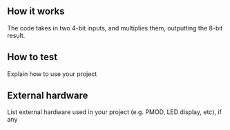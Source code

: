 <!---

This file is used to generate your project datasheet. Please fill in the information below and delete any unused
sections.

You can also include images in this folder and reference them in the markdown. Each image must be less than
512 kb in size, and the combined size of all images must be less than 1 MB.
-->

## How it works

The code takes in two 4-bit inputs, and multiplies them, outputting the 8-bit result.

## How to test

Explain how to use your project

## External hardware

List external hardware used in your project (e.g. PMOD, LED display, etc), if any
